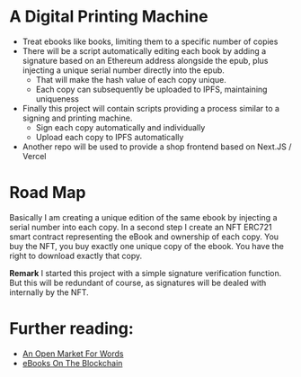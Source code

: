 # A Digital Printing Machine

- Treat ebooks like books, limiting them to a specific  number of copies
- There will be a script automatically editing each book by adding a signature based on 
  an Ethereum address alongside the epub, plus injecting a unique serial number directly into the epub.
    - That will make the hash value of each copy unique.
    - Each copy can subsequently be uploaded to IPFS, maintaining uniqueness
- Finally this project will contain scripts providing a process similar to a signing and printing 
  machine. 
    - Sign each copy automatically and individually
    - Upload each copy to IPFS automatically
- Another repo will be used to provide a shop frontend based on Next.JS / Vercel


# Road Map

Basically I am creating a unique edition of the same ebook by injecting
a serial number into each copy. In a second step I create an NFT ERC721 smart contract representing
the eBook and ownership of each copy. You buy the NFT, you buy exactly one unique copy of
the ebook. You have the right to download exactly that copy.

**Remark** I started this project with a simple signature verification function. But this
will be redundant of course, as signatures will be dealed with internally by the NFT.




# Further reading:

- [An Open Market For Words](https://www.alexanderweinmann.com/blog/lyrxbooks)
- [eBooks On The Blockchain](https://www.alexanderweinmann.com/blog/ebooks)



